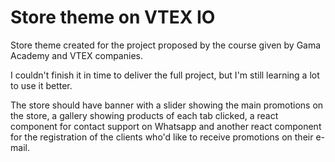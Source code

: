 # Store theme on VTEX IO

Store theme created for the project proposed by the course given by Gama Academy and VTEX companies.

I couldn't finish it in time to deliver the full project, but I'm still learning a lot to use it better.

The store should have banner with a slider showing the main promotions on the store, a gallery showing products of each tab clicked, a react component for contact support on Whatsapp and another react component for the registration of the clients who'd like to receive promotions on their e-mail.
